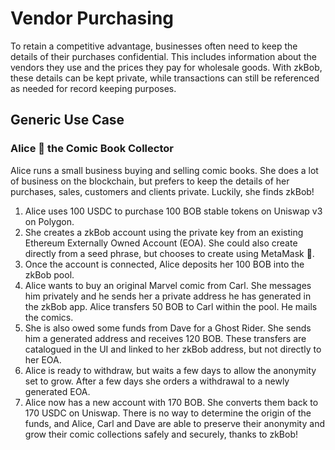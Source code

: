 # Vendor Purchasing

To retain a competitive advantage, businesses often need to keep the details of their purchases confidential. This includes information about the vendors they use and the prices they pay for wholesale goods. With zkBob, these details can be kept private, while transactions can still be referenced as needed for record keeping purposes.

## Generic Use Case

### **Alice** 🐇 the Comic Book Collector&#x20;

Alice runs a small business buying and selling comic books. She does a lot of business on the blockchain, but prefers to keep the details of her purchases, sales, customers and clients private. Luckily, she finds zkBob!

1. Alice uses 100 USDC to purchase 100 BOB stable tokens on Uniswap v3 on Polygon.&#x20;
2. She creates a zkBob account using the private key from an existing Ethereum Externally Owned Account (EOA). She could also create directly from a seed phrase, but chooses to create using MetaMask 🦊.
3. Once the account is connected, Alice deposits her 100 BOB into the zkBob pool.
4. Alice wants to buy an original Marvel comic from Carl.  She messages him privately and he sends her a private address he has generated in the zkBob app. Alice transfers 50 BOB to Carl within the pool. He mails the comics.
5. She is also owed some funds from Dave for a Ghost Rider. She sends him a generated address and receives 120 BOB. These transfers are catalogued in the UI and linked to her zkBob address, but not directly to her EOA.
6. Alice is ready to withdraw, but waits a few days to allow the anonymity set to grow. After a few days she orders a withdrawal to a newly generated EOA.&#x20;
7. Alice now has a new account with 170 BOB. She converts them back to 170 USDC on Uniswap. There is no way to determine the origin of the funds, and Alice, Carl and Dave are able to preserve their anonymity and grow their comic collections safely and securely, thanks to zkBob!
